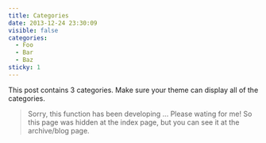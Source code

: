 ```yaml
---
title: Categories
date: 2013-12-24 23:30:09
visible: false
categories:
  - Foo
  - Bar
  - Baz
sticky: 1
---
```


This post contains 3 categories. Make sure your theme can display all of the categories.

> Sorry, this function has been developing ... Please wating for me! So this page was hidden at the index page, but you can see it at the archive/blog page.